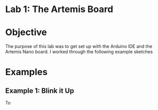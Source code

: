 Lab 1: The Artemis Board
=====
# Objective
The purpose of this lab was to get set up with the Arduino IDE and the Artemis Nano board. I worked through the following example sketches

# Examples

## Example 1: Blink it Up

To
